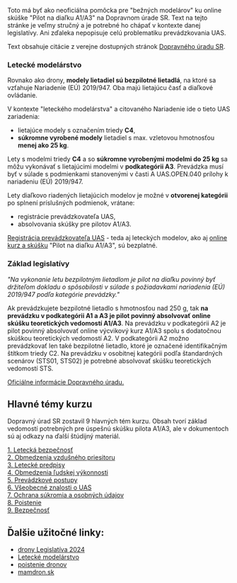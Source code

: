 Toto má byť ako neoficiálna pomôcka pre "bežných modelárov" ku online skúške "Pilot na diaľku A1/A3" na Dopravnom úrade SR. Text na tejto stránke je veľmy stručný a je potrebné ho chápať v kontexte danej legislatívy. Ani zďaleka nepopisuje celú problematiku prevádzkovania UAS.  

Text obsahuje citácie z verejne dostupných stránok  [Dopravného úradu SR](http://letectvo.nsat.sk/bezpilotne-letectvo/).  

### Letecké modelárstvo  
Rovnako ako drony, **modely lietadiel sú bezpilotné lietadlá**, na ktoré sa vzťahuje Nariadenie (EÚ) 2019/947. Oba majú lietajúcu časť a diaľkové ovládanie.  

V kontexte "leteckého modelárstva" a citovaného Nariadenie ide o tieto UAS zariadenia:  
- lietajúce modely s označením triedy **C4**,  
- **súkromne vyrobené modely** lietadiel s max. vzletovou hmotnosťou **menej ako 25 kg**.
  
Lety s modelmi triedy **C4** a so **súkromne vyrobenými modelmi do 25 kg** sa môžu vykonávať s lietajúcimi modelmi v **podkategórii A3**. Prevádzka musí byť v súlade s podmienkami stanovenými v časti A UAS.OPEN.040 prílohy k nariadeniu (EÚ) 2019/947.  

Lety diaľkovo riadených lietajúcich modelov je možné v **otvorenej kategórii** po splnení príslušných podmienok, vrátane:  
- registrácie prevádzkovateľa UAS,  
- absolvovania skúšky pre pilotov A1/A3.

[Registrácia prevádzkovateľa UAS](http://letectvo.nsat.sk/bezpilotne-letectvo/registracia-prevadzkovatelov-uas/) - teda aj leteckých modelov, ako aj [online kurz a skúšku](http://letectvo.nsat.sk/bezpilotne-letectvo/skusky-pilotov-na-dialku/) "Pilot na diaľku A1/A3", sú bezplatné.  

### Základ legislatívy

*"Na vykonanie letu bezpilotným lietadlom je pilot na diaľku povinný byť držiteľom dokladu o spôsobilosti v súlade s požiadavkami nariadenia (EÚ) 2019/947 podľa kategórie prevádzky."*  

Ak prevádzkujete bezpilotné lietadlo s hmotnosťou nad 250 g, tak **na prevádzku v podkategórii A1 a A3 je pilot povinný absolvovať online skúšku teoretických vedomostí A1/A3**. Na prevádzku v podkategórii A2 je pilot povinný absolvovať online výcvikový kurz A1/A3 spolu s dodatočnou skúškou teoretických vedomostí A2. V podkategórii A2 možno prevádzkovať len také bezpilotné lietadlo, ktoré je označené identifikačným štítkom triedy C2. Na prevádzku v osobitnej kategórii podľa štandardných scenárov (STS01, STS02) je potrebné absolvovať skúšku teoretických vedomostí STS.  

[Oficiálne informácie Dopravného úradu.](http://letectvo.nsat.sk/bezpilotne-letectvo/)  

## Hlavné témy kurzu  
 
Dopravný úrad SR zostavil 9 hlavných tém kurzu. Obsah tvorí základ vedomostí potrebných pre úspešnú skúšku pilota A1/A3, ale v dokumentoch sú aj odkazy na ďalší štúdijný materiál.  

[1. Letecká bezpečnosť](1_Letecka_bezpecnost.html)  
[2. Obmedzenia vzdušného priesitoru](2_Obmedzenia_vzd_priestoru.html)  
[3. Letecké predpisy](3_Letecke_predpisy.html)  
[4. Obmedzenia ľudskej výkonnosti](4_Obmedzenia_ludskej_vykonnosti.html)  
[5. Prevádzkové postupy](5_Prevadzkove_postupy.html)  
[6. Všeobecné znalosti o UAS](6_Vseobecne_znalosti_o_UAS.html)  
[7. Ochrana súkromia a osobných údajov](7_Ochrana_sukromia_a_osobnych_udajov.html)  
[8. Poistenie](8_Poistenie.html)  
[9. Bezpečnosť](9_Bezpečnost.html)  

## Ďalšie užitočné linky:
- [drony Legislatíva 2024](https://www.xtreme.sk/clanok/14/drony-legislativa-2024/)
- [Letecké modelárstvo](http://letectvo.nsat.sk/bezpilotne-letectvo/letecke-modelarstvo/)
- [poistenie dronov](https://www.dronerepublic.sk/poistenie-dronov/)  
- [mamdron.sk](https://mamdron.sk/piloti-dronov/)  

